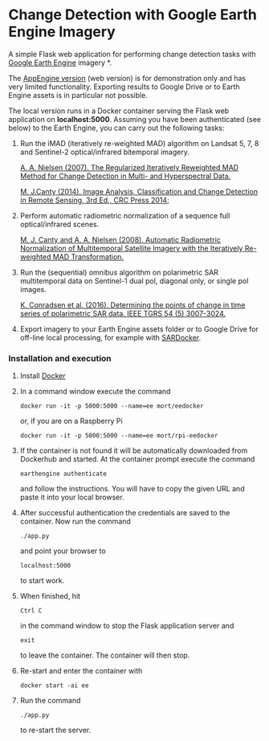# Change Detection with Google Earth Engine Imagery
A simple Flask web application for performing change detection tasks with 
<a href="https://developers.google.com/earth-engine/">Google Earth Engine</a> imagery *.    

The <a href="http://ms-image-analysis.appspot.com/static/index.html">AppEngine version</a> (web version) is for demonstration only and has very limited functionality.
Exporting results to Google Drive or to Earth Engine assets is in particular not possible. 

The local version runs in a Docker container serving the Flask web application on __localhost:5000__.
Assuming you have been authenticated (see below) to the Earth Engine, you can carry out the following tasks:

 1. Run the iMAD (iteratively re-weighted MAD) algorithm on Landsat 5, 7, 8 and Sentinel-2 optical/infrared bitemporal imagery. 
 
    <a href="http://www2.imm.dtu.dk/pubdb/views/publication_details.php?id=4695"> 
	A. A. Nielsen (2007). The Regularized Iteratively Reweighted MAD Method for Change Detection in Multi- and Hyperspectral Data.</a>

	<a href="http://www.amazon.com/Analysis-Classification-Change-Detection-Sensing/dp/1466570377/ref=dp_ob_title_bk"> M. J.Canty (2014). 
	Image Analysis, Classification and Change Detection in Remote Sensing, 3rd Ed., CRC Press 2014</a>; 
	
 2. Perform automatic radiometric normalization of a sequence full optical/infrared scenes.

    <a href="http://www2.imm.dtu.dk/pubdb/views/publication_details.php?id=5362">
       M. J. Canty and A. A. Nielsen (2008). Automatic Radiometric Normalization of Multitemporal Satellite Imagery with the Iteratively Re-weighted MAD Transformation.</a>
 
	
	
 3. Run the (sequential) omnibus algorithm on polarimetric SAR multitemporal data on Sentinel-1 dual pol, diagonal only, or single pol images.
 
	 <a href = "http://www2.imm.dtu.dk/pubdb/views/publication_details.php?id=6825"> 
	K. Conradsen et al. (2016). Determining the points of
	change in time series of polarimetric SAR data. IEEE TGRS 54 (5) 3007-3024.</a>

 4. Export imagery to your Earth Engine assets folder or to Google Drive for off-line local processing, 
 for example with <a href="http://mortcanty.github.io/SARDocker/"> SARDocker</a>.
 

### Installation and execution

 1. Install <a href="https://docs.docker.com/">Docker</a>
 
 2. In a command window execute the command
 
 		docker run -it -p 5000:5000 --name=ee mort/eedocker 
 		
 	or, if you are on a Raspberry Pi
 	
 		docker run -it -p 5000:5000 --name=ee mort/rpi-eedocker		
 		
 3. If the container is not found it will be automatically downloaded from Dockerhub and
 started. At the container prompt execute the command
 
 		earthengine authenticate
 	
 	and follow the instructions. You will have to copy the given URL and paste it into your local browser.
 	
 4. After successful authentication the credentials are saved to the container. Now run the command
 
 		./app.py
 	
 	and point your browser to 
 	
 		localhost:5000
 		
 	to start work.
 		
 5. When finished, hit 
 
 		Ctrl C 
 		
 	in the command window to stop the Flask application server and 
 
 		exit 
 		
 	to leave the container. The container will then stop.
 		
 6. Re-start and enter the container with
 
 		docker start -ai ee
 		
 7. Run the command
 
	    ./app.py
		
	to re-start the server.		
 		 		 		   		
 
 

